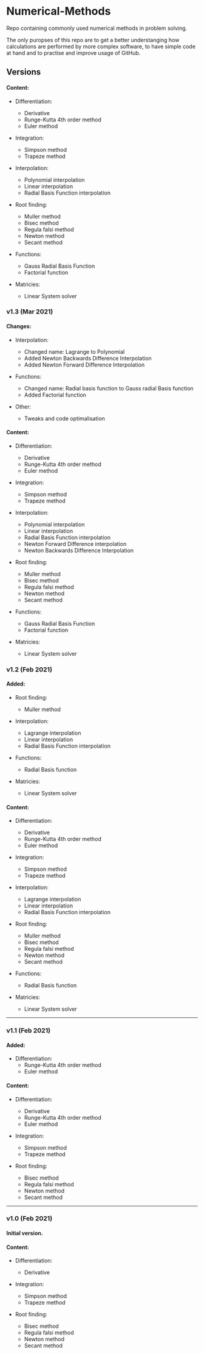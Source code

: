 # Numerical-Methods
Repo containing commonly used numerical methods in problem solving.

The only puropses of this repo are to get a better understanging how calculations are performed by more complex software, to have simple code at hand and to practise and improve usage of GitHub.

## Versions

#### Content:

- Differentiation:
    - Derivative 
    - Runge-Kutta 4th order method
    - Euler method

- Integration:
    - Simpson method
    - Trapeze method

- Interpolation:
    - Polynomial interpolation
    - Linear interpolation
    - Radial Basis Function interpolation

- Root finding:
    - Muller method
    - Bisec method
    - Regula falsi method
    - Newton method
    - Secant method

- Functions:
    - Gauss Radial Basis Function
    - Factorial function

- Matricies:
    - Linear System solver

### v1.3 (Mar 2021)

#### Changes:
- Interpolation: 
    - Changed name: Lagrange to Polynomial
    - Added Newton Backwards Difference Interpolation 
    - Added Newton Forward Difference Interpolation 

- Functions:
    - Changed name: Radial basis function to Gauss radial Basis function
    - Added Factorial function

- Other:
    - Tweaks and code optimalisation

#### Content:

- Differentiation:
    - Derivative 
    - Runge-Kutta 4th order method
    - Euler method

- Integration:
    - Simpson method
    - Trapeze method

- Interpolation:
    - Polynomial interpolation
    - Linear interpolation
    - Radial Basis Function interpolation
    - Newton Forward Difference interpolation
    - Newton Backwards Difference Interpolation 

- Root finding:
    - Muller method
    - Bisec method
    - Regula falsi method
    - Newton method
    - Secant method

- Functions:
    - Gauss Radial Basis Function
    - Factorial function

- Matricies:
    - Linear System solver

### v1.2 (Feb 2021)

#### Added: 
- Root finding:
    - Muller method

- Interpolation:
    - Lagrange interpolation
    - Linear interpolation
    - Radial Basis Function interpolation

- Functions:
    - Radial Basis function

- Matricies:
    - Linear System solver

#### Content:

- Differentiation:
    - Derivative 
    - Runge-Kutta 4th order method
    - Euler method

- Integration:
    - Simpson method
    - Trapeze method

- Interpolation:
    - Lagrange interpolation
    - Linear interpolation
    - Radial Basis Function interpolation

- Root finding:
    - Muller method
    - Bisec method
    - Regula falsi method
    - Newton method
    - Secant method

- Functions:
    - Radial Basis function

- Matricies:
    - Linear System solver

---

### v1.1 (Feb 2021)

#### Added:
- Differentiation:
    - Runge-Kutta 4th order method
    - Euler method

#### Content:

- Differentiation:
    - Derivative 
    - Runge-Kutta 4th order method
    - Euler method

- Integration:
    - Simpson method
    - Trapeze method

- Root finding:
    - Bisec method
    - Regula falsi method
    - Newton method
    - Secant method

---

### v1.0 (Feb 2021)
#### Initial version.

#### Content:

- Differentiation:
    - Derivative 

- Integration:
    - Simpson method
    - Trapeze method

- Root finding:
    - Bisec method
    - Regula falsi method
    - Newton method
    - Secant method